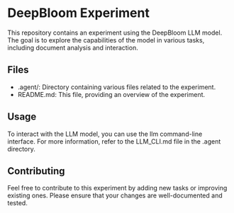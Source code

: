 # DeepBloom Experiment

This repository contains an experiment using the DeepBloom LLM model. The goal is to explore the capabilities of the model in various tasks, including document analysis and interaction.

## Files

- .agent/: Directory containing various files related to the experiment.
- README.md: This file, providing an overview of the experiment.

## Usage

To interact with the LLM model, you can use the llm command-line interface. For more information, refer to the LLM_CLI.md file in the .agent directory.

## Contributing

Feel free to contribute to this experiment by adding new tasks or improving existing ones. Please ensure that your changes are well-documented and tested.

